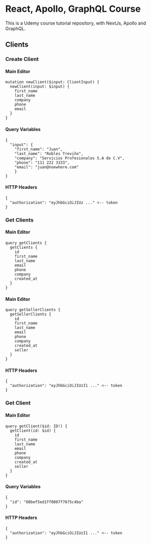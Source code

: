 # React, Apollo, GraphQL Course

This is a Udemy course tutorial repository, with NextJs, Apollo and GraphQL.

## Clients

### Create Client

#### Main Editor
```
mutation newClient($input: ClientInput) {
  newClient(input: $input) {
    first_name
    last_name
    company
    phone
    email
  }
}
```

#### Query Variables
```
{
  "input": {
   	"first_name": "Juan",
    "last_name": "Robles Treviño",
    "company": "Servicios Profesionales S.A de C.V",
    "phone": "111 222 3333",
    "email": "juan@noewhere.com"
	}
}
```

#### HTTP Headers
```
{
  "authorization": "eyJhbGciOiJIUz ..." <-- token
}
```

### Get Clients

#### Main Editor
```
query getClients {
  getClients {
    id
    first_name
    last_name
    email
    phone
    company
    created_at
  }
}
```

#### Main Editor

```
query getSellerClients {
  getSellerClients {
    id
    first_name
    last_name
    email
    phone
    company
    created_at
    seller
  }
}
```

#### HTTP Headers

```
{
  "authorization": "eyJhbGciOiJIUzI1 ..." <-- token
}
```

### Get Client

#### Main Editor
```
query getClient($id: ID!) {
  getClient(id: $id) {
    id
    first_name
    last_name
    email
    phone
    company
    created_at
    seller
  }
}
```

#### Query Variables
```
{
  "id": "60bef5ed1ff0007f7675c4ba"
}
```

#### HTTP Headers

```
{
  "authorization": "eyJhbGciOiJIUzI1 ..." <-- token
}
```